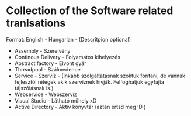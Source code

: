 # Collection of the Software related tranlsations
Format: English - Hungarian - (Descritpion optional)

* Assembly - Szerelvény
* Continous Delivery - Folyamatos kihelyezés
* Abstract factory - Elvont gyár
* Threadpool - Szálmedence
* Service - Szervíz - (Inkább szolgáltatásnak szoktuk forítani, de vannak fejlesztői rétegek akik szervíznek hívják. Felfoghatjuk egyfajta tájszólásnak is.)
* Webservice - Webszervíz
* Visual Studio - Látható műhely xD
* Active Directory - Aktív könyvtár (aztán értsd meg :D )
